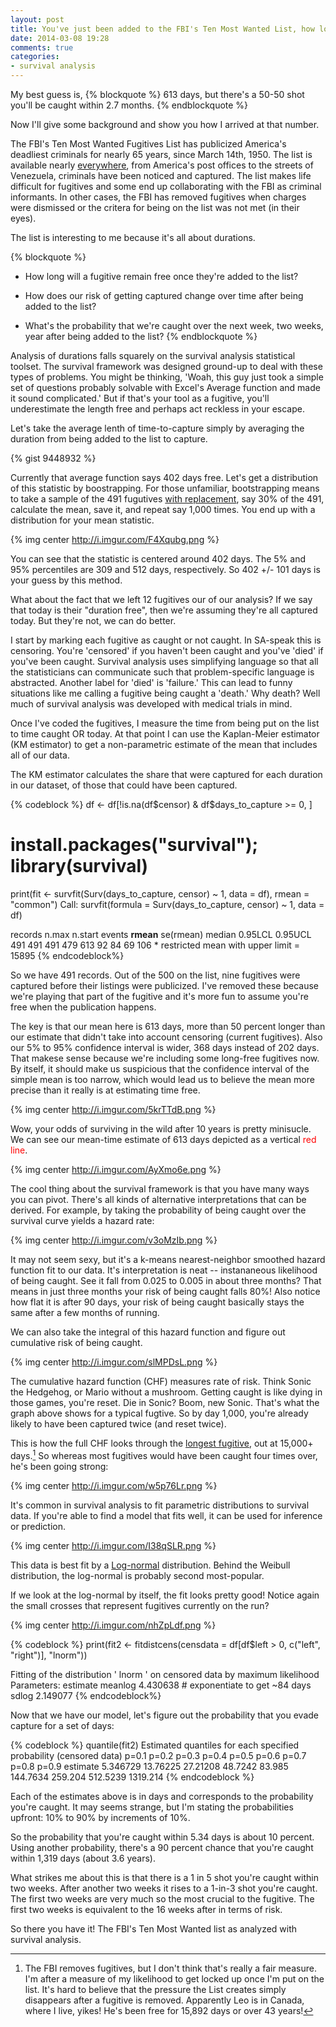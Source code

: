 ```yaml
---
layout: post
title: You've just been added to the FBI's Ten Most Wanted List, how long will you survive?
date: 2014-03-08 19:28
comments: true
categories:
- survival analysis
---
```

My best guess is,
{% blockquote %}
613 days, but there's a 50-50 shot you'll be caught within 2.7 months.
{% endblockquote %}

Now I'll give some background and show you how I arrived at that number.

The FBI's Ten Most Wanted Fugitives List has publicized America's deadliest criminals for nearly 65 years, since March 14th, 1950.  The list is available nearly [everywhere](http://www.fbi.gov/wanted), from America's post offices to the streets of Venezuela, criminals have been noticed and captured.  The list makes life difficult for fugitives and some end up collaborating with the FBI as criminal informants.  In other cases, the FBI has removed fugitives when charges were dismissed or the critera for being on the list was not met (in their eyes).

The list is interesting to me because it's all about durations.  

{% blockquote %}
-  How long will a fugitive remain free once they're added to the list?

-  How does our risk of getting captured change over time after being added to the list?

-  What's the probability that we're caught over the next week, two weeks, year after being added to the list?
{% endblockquote %}

Analysis of durations falls squarely on the survival analysis statistical toolset.  The survival framework was designed ground-up to deal with these types of problems.  You might be thinking, 'Woah, this guy just took a simple set of questions probably solvable with Excel's Average function and made it sound complicated.' But if that's your tool as a fugitive, you'll underestimate the length free and perhaps act reckless in your escape.

Let's take the average lenth of time-to-capture simply by averaging the duration from being added to the list to capture.

{% gist 9448932 %}

Currently that average function says 402 days free. Let's get a distribution of this statistic by boostrapping.  For those unfamiliar, bootstrapping means to take a sample of the 491 fugutives <a href="http://en.wikipedia.org/wiki/Sampling_(statistics)#Replacement_of_selected_units)">with replacement</a>, say 30% of the 491, calculate the mean, save it, and repeat say 1,000 times. You end up with a distribution for your mean statistic. 

{% img center http://i.imgur.com/F4Xqubg.png %}

You can see that the statistic is centered around 402 days.  The 5% and 95% percentiles are 309 and 512 days, respectively.  So 402 +/- 101 days is your guess by this method.

What about the fact that we left 12 fugitives our of our analysis?  If we say that today is their "duration free", then we're assuming they're all captured today.  But they're not, we can do better.

I start by marking each fugitive as caught or not caught. In SA-speak this is censoring.  You're 'censored' if you haven't been caught and you've 'died' if you've been caught. Survival analysis uses simplifying language so that all the statisticians can communicate such that problem-specific language is abstracted. Another label for 'died' is 'failure.' This can lead to funny situations like me calling a fugitive being caught a 'death.'  Why death?  Well much of survival analysis was developed with medical trials in mind.

Once I've coded the fugitives, I measure the time from being put on the list to time caught OR today.  At that point I can use the Kaplan-Meier estimator (KM estimator) to get a non-parametric estimate of the mean that includes all of our data.

The KM estimator calculates the share that were captured for each duration in our dataset, of those that could have been captured. 

{% codeblock %}
df <- df[!is.na(df$censor) & df$days_to_capture >= 0, ]

# install.packages("survival"); library(survival)
print(fit <- survfit(Surv(days_to_capture, censor) ~ 1, data = df), rmean = "common")
Call: survfit(formula = Surv(days_to_capture, censor) ~ 1, data = df)

   records      n.max    n.start     events     **rmean** se(rmean)     median    0.95LCL    0.95UCL 
          491        491        491        479        613         92         84         69        106 
	      * restricted mean with upper limit =  15895 
{% endcodeblock%}

So we have 491 records.  Out of the 500 on the list, nine fugitives were captured before their listings were publicized.  I've removed these because we're playing that part of the fugitive and it's more fun to assume you're free when the publication happens.

The key is that our mean here is 613 days, more than 50 percent longer than our estimate that didn't take into account censoring (current fugitives).  Also our 5% to 95% confidence interval is wider, 368 days instead of 202 days.  That makese sense because we're including some long-free fugitives now.  By itself, it should make us suspicious that the confidence interval of the simple mean is too narrow, which would lead us to believe the mean more precise than it really is at estimating time free.

{% img center http://i.imgur.com/5krTTdB.png %}

Wow, your odds of surviving in the wild after 10 years is pretty minisucle.  We can see our mean-time estimate of 613 days depicted as a vertical <span style="color:red">red line</span>.

{% img center http://i.imgur.com/AyXmo6e.png %}

The cool thing about the survival framework is that you have many ways you can pivot.  There's all kinds of alternative interpretations that can be derived.  For example, by taking the probability of being caught over the survival curve yields a hazard rate:

{% img center http://i.imgur.com/v3oMzIb.png %}

It may not seem sexy, but it's a k-means nearest-neighbor smoothed hazard function fit to our data. It's interpretation is neat -- instananeous likelihood of being caught. See it fall from 0.025 to 0.005 in about three months? That means in just three months your risk of being caught falls 80%!  Also notice how flat it is after 90 days, your risk of being caught basically stays the same after a few months of running.

We can also take the integral of this hazard function and figure out cumulative risk of being caught.

{% img center http://i.imgur.com/slMPDsL.png %}

The cumulative hazard function (CHF) measures rate of risk. Think Sonic the Hedgehog, or Mario without a mushroom.  Getting caught is like dying in those games, you're reset.  Die in Sonic?  Boom, new Sonic.  That's what the graph above shows for a typical fugtive.  So by day 1,000, you're already likely to have been captured twice (and reset twice).

This is how the full CHF looks through the [longest fugitive](http://en.wikipedia.org/wiki/Leo_Burt), out at 15,000+ days.[^1]  So whereas most fugitives would have been caught four times over, he's been going strong:

{% img center http://i.imgur.com/w5p76Lr.png %}

It's common in survival analysis to fit parametric distributions to survival data.  If you're able to find a model that fits well, it can be used for inference or prediction. 

{% img center http://i.imgur.com/I38qSLR.png %}

This data is best fit by a [Log-normal](http://en.wikipedia.org/wiki/Log-normal_distribution) distribution.  Behind the Weibull distribution, the log-normal is probably second most-popular.

If we look at the log-normal by itself, the fit looks pretty good!  Notice again the small crosses that represent fugitives currently on the run?

{% img center http://i.imgur.com/nhZpLdf.png %}

{% codeblock %}
print(fit2 <- fitdistcens(censdata = df[df$left > 0, c("left", "right")], 
      "lnorm"))

Fitting of the distribution ' lnorm ' on censored data by maximum likelihood 
Parameters:
        estimate
	meanlog 4.430638  # exponentiate to get ~84 days
	sdlog   2.149077
{% endcodeblock%}

Now that we have our model, let's figure out the probability that you evade capture for a set of days:

{% codeblock %}
quantile(fit2)
Estimated quantiles for each specified probability (censored data)
                     p=0.1    p=0.2    p=0.3   p=0.4  p=0.5    p=0.6   p=0.7    p=0.8    p=0.9
	    estimate 5.346729 13.76225 27.21208 48.7242 83.985 144.7634 259.204 512.5239 1319.214
{% endcodeblock %}

Each of the estimates above is in days and corresponds to the probability you're caught.  It may seems strange, but I'm stating the probabilities upfront: 10% to 90% by increments of 10%.

So the probability that you're caught within 5.34 days is about 10 percent.  Using another probability, there's a 90 percent chance that you're caught within 1,319 days (about 3.6 years).

What strikes me about this is that there is a 1 in 5 shot you're caught within two weeks. After another two weeks it rises to a 1-in-3 shot you're caught.  The first two weeks are very much so the most crucial to the fugitive.  The first two weeks is equivalent to the 16 weeks after in terms of risk.

So there you have it!  The FBI's Ten Most Wanted list as analyzed with survival analysis.

[^1]: The FBI removes fugitives, but I don't think that's really a fair measure.  I'm after a measure of my likelihood to get locked up once I'm put on the list.  It's hard to believe that the pressure the List creates simply disappears after a fugitive is removed. Apparently Leo is in Canada, where I live, yikes!  He's been free for 15,892 days or over 43 years!
